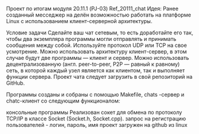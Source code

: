 Проект по итогам модуля 20.11.1 (PJ-03) Ref_20111_chat
Идея: Ранее созданный месседжер на делён возможностью работать на платформе Linux с использованием клиент-серверной архитектуры.

Условие задачи
Сделайте ваш чат сетевым, то есть доработайте его так, чтобы два экземпляра программы могли отправлять и принимать сообщения между собой.
Используйте протокол UDP или TCP на свое усмотрение.
Можно использовать архитектуру клиент-сервер, в этом случае будут две программы — клиент и сервер.
Можно использовать децентрализованную (англ. peer-to-peer, P2P — равный к равному) сеть, в которой каждый узел является как клиентом, так и выполняет функции сервера.
Проект чата следует загрузить в свой репозиторий на GitHub. 

Программы cозданы и собраны с помощью Makefile,  chats -сервер и chatc-клиент со следующим функционалом:

консольные программы
Реализован сокет для обмена по протоколу TCP/IP в классе Socket (Socket.h, Socket.cpp).
запрос на регистрацию пользователей - логин, пароль, имя
проект загружен на github из linux
